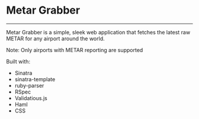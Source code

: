 Metar Grabber
=============

-------------

Metar Grabber is a simple, sleek web application that fetches the latest raw METAR for any airport around the world.

Note: Only airports with METAR reporting are supported



Built with:

* Sinatra
* sinatra-template
* ruby-parser
* RSpec
* Validatious.js
* Haml
* CSS





